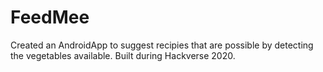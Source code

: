 # FeedMee

Created an AndroidApp to suggest recipies that are possible by detecting the vegetables available. Built during Hackverse 2020.
